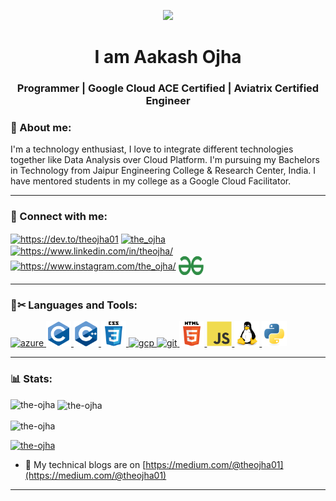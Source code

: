<p align="center" style="margin-bottom: 0px">
  <img src="https://github.com/theojha01/extras/blob/478315cb5e48236980921a0c6bdf638d549befc9/IMG_20210908_142954.jpg" height="200"/>
  <br />
  <h1 align="center">I am Aakash Ojha</h1>
  <h3 align="center">Programmer | Google Cloud ACE Certified | Aviatrix Certified Engineer </h3>
</p>

<h3>💬 About me: </h3>
<p>
  I'm a technology enthusiast, I love to integrate different technologies together like Data Analysis over Cloud Platform. I'm pursuing my Bachelors in Technology from Jaipur Engineering College & Research Center, India. I have mentored students in my college as a Google Cloud Facilitator.
</p>
<hr />

<h3 align="left">🤝 Connect with me:</h3>
<p align="left">
<a href="https://dev.to/theojha01" target="blank"><img align="center" src="https://cdn.jsdelivr.net/npm/simple-icons@3.0.1/icons/dev-dot-to.svg" alt="https://dev.to/theojha01" height="30" width="40" /></a>
<a href="https://twitter.com/theAakashOjha" target="blank"><img align="center" src="https://raw.githubusercontent.com/rahuldkjain/github-profile-readme-generator/master/src/images/icons/Social/twitter.svg" alt="the_ojha" height="30" width="40" /></a>
<a href="https://www.linkedin.com/in/theojha/" target="blank"><img align="center" src="https://raw.githubusercontent.com/rahuldkjain/github-profile-readme-generator/master/src/images/icons/Social/linked-in-alt.svg" alt="https://www.linkedin.com/in/theojha/" height="30" width="40" /></a>
<a href="https://www.instagram.com/the_ojha/" target="blank"><img align="center" src="https://raw.githubusercontent.com/rahuldkjain/github-profile-readme-generator/master/src/images/icons/Social/instagram.svg" alt="https://www.instagram.com/the_ojha/" height="30" width="40" /></a>
<a href="https://auth.geeksforgeeks.org/user/aakashojhait23/" target="blank"><img align="center" src="https://github.com/theojha01/extras/blob/a9573b0052a696f65835d04565d68e79905af177/GeeksforGeeks.svg.png" alt="https://auth.geeksforgeeks.org/user/aakashojhait23/practice/" height="30" width="40" /></a>
</p>
<hr />

<h3 align="left">📝✂ Languages and Tools:</h3>
<p align="left"> <a href="https://azure.microsoft.com/en-in/" target="_blank"> <img src="https://www.vectorlogo.zone/logos/microsoft_azure/microsoft_azure-icon.svg" alt="azure" width="40" height="40"/> </a> <a href="https://www.cprogramming.com/" target="_blank"> <img src="https://raw.githubusercontent.com/devicons/devicon/master/icons/c/c-original.svg" alt="c" width="40" height="40"/> </a> <a href="https://www.w3schools.com/cpp/" target="_blank"> <img src="https://raw.githubusercontent.com/devicons/devicon/master/icons/cplusplus/cplusplus-original.svg" alt="cplusplus" width="40" height="40"/> </a> <a href="https://www.w3schools.com/css/" target="_blank"> <img src="https://raw.githubusercontent.com/devicons/devicon/master/icons/css3/css3-original-wordmark.svg" alt="css3" width="40" height="40"/> </a> <a href="https://cloud.google.com" target="_blank"> <img src="https://www.vectorlogo.zone/logos/google_cloud/google_cloud-icon.svg" alt="gcp" width="40" height="40"/> </a> <a href="https://git-scm.com/" target="_blank"> <img src="https://www.vectorlogo.zone/logos/git-scm/git-scm-icon.svg" alt="git" width="40" height="40"/> </a> <a href="https://www.w3.org/html/" target="_blank"> <img src="https://raw.githubusercontent.com/devicons/devicon/master/icons/html5/html5-original-wordmark.svg" alt="html5" width="40" height="40"/> </a> <a href="https://developer.mozilla.org/en-US/docs/Web/JavaScript" target="_blank"> <img src="https://raw.githubusercontent.com/devicons/devicon/master/icons/javascript/javascript-original.svg" alt="javascript" width="40" height="40"/> </a> <a href="https://www.linux.org/" target="_blank"> <img src="https://raw.githubusercontent.com/devicons/devicon/master/icons/linux/linux-original.svg" alt="linux" width="40" height="40"/> </a> <a href="https://www.python.org" target="_blank"> <img src="https://raw.githubusercontent.com/devicons/devicon/master/icons/python/python-original.svg" alt="python" width="40" height="40"/> </a> </p>
<hr />

<h3>📊 Stats: </h3>
<p><img align="left" src="https://github-readme-stats.vercel.app/api/top-langs?username=theojha01&show_icons=true&locale=en&layout=compact" alt="the-ojha" /></p>

<p>&nbsp;<img align="center" src="https://github-readme-stats.vercel.app/api?username=theojha01&show_icons=true&locale=en" alt="the-ojha" /></p>

<p><img align="center" src="https://github-readme-streak-stats.herokuapp.com/?user=theojha01&" alt="the-ojha" /></p>

<p align="left"> <a href="https://github.com/ryo-ma/github-profile-trophy"><img src="https://github-profile-trophy.vercel.app/?username=theojha01" alt="the-ojha" /></a> </p>

- 📝 My technical blogs are on [https://medium.com/@theojha01](https://medium.com/@theojha01)
<hr />
